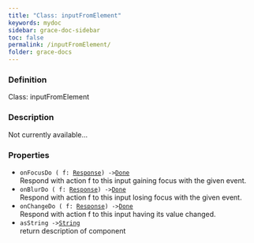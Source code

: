 ```yaml
---
title: "Class: inputFromElement"
keywords: mydoc
sidebar: grace-doc-sidebar
toc: false
permalink: /inputFromElement/
folder: grace-docs
---
```


### Definition
Class: inputFromElement  

### Description
Not currently available...  

### Properties
  
- `onFocusDo ( f: `[`Response`](/grace-documentation/Response)`) ->`[`Done`](/grace-documentation/404)  
Respond with action f to this input gaining focus with the given event.
- `onBlurDo ( f: `[`Response`](/grace-documentation/Response)`) ->`[`Done`](/grace-documentation/404)  
Respond with action f to this input losing focus with the given event.
- `onChangeDo ( f: `[`Response`](/grace-documentation/Response)`) ->`[`Done`](/grace-documentation/404)  
Respond with action f to this input having its value changed.
- `asString ->`[`String`](/grace-documentation/404)  
return description of component
